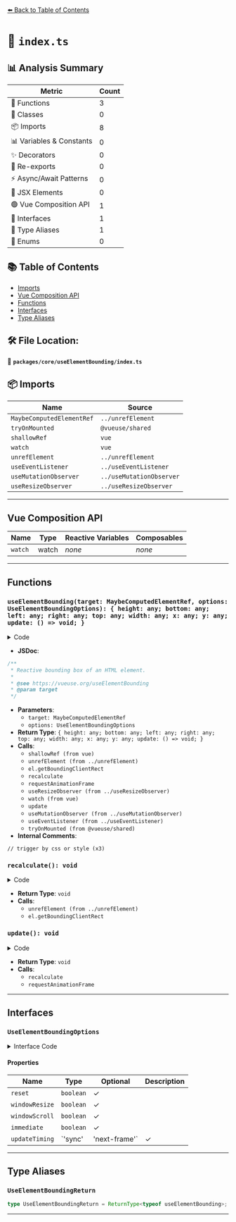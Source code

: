 [⬅️ Back to Table of Contents](../../../index.md)

# 📄 `index.ts`

## 📊 Analysis Summary

| Metric | Count |
|--------|-------|
| 🔧 Functions | 3 |
| 🧱 Classes | 0 |
| 📦 Imports | 8 |
| 📊 Variables & Constants | 0 |
| ✨ Decorators | 0 |
| 🔄 Re-exports | 0 |
| ⚡ Async/Await Patterns | 0 |
| 💠 JSX Elements | 0 |
| 🟢 Vue Composition API | 1 |
| 📐 Interfaces | 1 |
| 📑 Type Aliases | 1 |
| 🎯 Enums | 0 |

## 📚 Table of Contents

- [Imports](#imports)
- [Vue Composition API](#vue-composition-api)
- [Functions](#functions)
- [Interfaces](#interfaces)
- [Type Aliases](#type-aliases)

## 🛠️ File Location:
📂 **`packages/core/useElementBounding/index.ts`**

## 📦 Imports

| Name | Source |
|------|--------|
| `MaybeComputedElementRef` | `../unrefElement` |
| `tryOnMounted` | `@vueuse/shared` |
| `shallowRef` | `vue` |
| `watch` | `vue` |
| `unrefElement` | `../unrefElement` |
| `useEventListener` | `../useEventListener` |
| `useMutationObserver` | `../useMutationObserver` |
| `useResizeObserver` | `../useResizeObserver` |


---

## Vue Composition API

| Name | Type | Reactive Variables | Composables |
|------|------|-------------------|-------------|
| `watch` | watch | *none* | *none* |


---

## Functions

### `useElementBounding(target: MaybeComputedElementRef, options: UseElementBoundingOptions): { height: any; bottom: any; left: any; right: any; top: any; width: any; x: any; y: any; update: () => void; }`

<details><summary>Code</summary>

```ts
export function useElementBounding(
  target: MaybeComputedElementRef,
  options: UseElementBoundingOptions = {},
) {
  const {
    reset = true,
    windowResize = true,
    windowScroll = true,
    immediate = true,
    updateTiming = 'sync',
  } = options

  const height = shallowRef(0)
  const bottom = shallowRef(0)
  const left = shallowRef(0)
  const right = shallowRef(0)
  const top = shallowRef(0)
  const width = shallowRef(0)
  const x = shallowRef(0)
  const y = shallowRef(0)

  function recalculate() {
    const el = unrefElement(target)

    if (!el) {
      if (reset) {
        height.value = 0
        bottom.value = 0
        left.value = 0
        right.value = 0
        top.value = 0
        width.value = 0
        x.value = 0
        y.value = 0
      }
      return
    }

    const rect = el.getBoundingClientRect()

    height.value = rect.height
    bottom.value = rect.bottom
    left.value = rect.left
    right.value = rect.right
    top.value = rect.top
    width.value = rect.width
    x.value = rect.x
    y.value = rect.y
  }

  function update() {
    if (updateTiming === 'sync')
      recalculate()
    else if (updateTiming === 'next-frame')
      requestAnimationFrame(() => recalculate())
  }

  useResizeObserver(target, update)
  watch(() => unrefElement(target), ele => !ele && update())
  // trigger by css or style
  useMutationObserver(target, update, {
    attributeFilter: ['style', 'class'],
  })

  if (windowScroll)
    useEventListener('scroll', update, { capture: true, passive: true })
  if (windowResize)
    useEventListener('resize', update, { passive: true })

  tryOnMounted(() => {
    if (immediate)
      update()
  })

  return {
    height,
    bottom,
    left,
    right,
    top,
    width,
    x,
    y,
    update,
  }
}
```
</details>

- **JSDoc**:
```ts
/**
 * Reactive bounding box of an HTML element.
 *
 * @see https://vueuse.org/useElementBounding
 * @param target
 */
```

- **Parameters**:
  - `target: MaybeComputedElementRef`
  - `options: UseElementBoundingOptions`
- **Return Type**: `{ height: any; bottom: any; left: any; right: any; top: any; width: any; x: any; y: any; update: () => void; }`
- **Calls**:
  - `shallowRef (from vue)`
  - `unrefElement (from ../unrefElement)`
  - `el.getBoundingClientRect`
  - `recalculate`
  - `requestAnimationFrame`
  - `useResizeObserver (from ../useResizeObserver)`
  - `watch (from vue)`
  - `update`
  - `useMutationObserver (from ../useMutationObserver)`
  - `useEventListener (from ../useEventListener)`
  - `tryOnMounted (from @vueuse/shared)`
- **Internal Comments**:
```
// trigger by css or style (x3)
```

### `recalculate(): void`

<details><summary>Code</summary>

```ts
function recalculate() {
    const el = unrefElement(target)

    if (!el) {
      if (reset) {
        height.value = 0
        bottom.value = 0
        left.value = 0
        right.value = 0
        top.value = 0
        width.value = 0
        x.value = 0
        y.value = 0
      }
      return
    }

    const rect = el.getBoundingClientRect()

    height.value = rect.height
    bottom.value = rect.bottom
    left.value = rect.left
    right.value = rect.right
    top.value = rect.top
    width.value = rect.width
    x.value = rect.x
    y.value = rect.y
  }
```
</details>

- **Return Type**: `void`
- **Calls**:
  - `unrefElement (from ../unrefElement)`
  - `el.getBoundingClientRect`
### `update(): void`

<details><summary>Code</summary>

```ts
function update() {
    if (updateTiming === 'sync')
      recalculate()
    else if (updateTiming === 'next-frame')
      requestAnimationFrame(() => recalculate())
  }
```
</details>

- **Return Type**: `void`
- **Calls**:
  - `recalculate`
  - `requestAnimationFrame`

---

## Interfaces

### `UseElementBoundingOptions`

<details><summary>Interface Code</summary>

```ts
export interface UseElementBoundingOptions {
  /**
   * Reset values to 0 on component unmounted
   *
   * @default true
   */
  reset?: boolean

  /**
   * Listen to window resize event
   *
   * @default true
   */
  windowResize?: boolean
  /**
   * Listen to window scroll event
   *
   * @default true
   */
  windowScroll?: boolean

  /**
   * Immediately call update on component mounted
   *
   * @default true
   */
  immediate?: boolean

  /**
   * Timing to recalculate the bounding box
   *
   * Setting to `next-frame` can be useful when using this together with something like {@link useBreakpoints}
   * and therefore the layout (which influences the bounding box of the observed element) is not updated on the current tick.
   *
   * @default 'sync'
   */
  updateTiming?: 'sync' | 'next-frame'
}
```
</details>

#### Properties

| Name | Type | Optional | Description |
|------|------|----------|-------------|
| `reset` | `boolean` | ✓ |  |
| `windowResize` | `boolean` | ✓ |  |
| `windowScroll` | `boolean` | ✓ |  |
| `immediate` | `boolean` | ✓ |  |
| `updateTiming` | `'sync' | 'next-frame'` | ✓ |  |


---

## Type Aliases

### `UseElementBoundingReturn`

```ts
type UseElementBoundingReturn = ReturnType<typeof useElementBounding>;
```


---